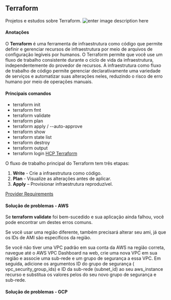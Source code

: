 ## Terraform
  Projetos e estudos sobre Terraform. 
![enter image description here](https://community.ops.io/images/kPkJMHU_OVH3f2mMZFaaiSSFMeewKiPzFM7L_hhuzEs/rs:fill:1000:420/g:sm/mb:500000/ar:1/aHR0cHM6Ly9jb21t/dW5pdHkub3BzLmlv/L3JlbW90ZWltYWdl/cy91cGxvYWRzL2Fy/dGljbGVzL2xwajdq/ZHlvcGs1d2U3ZzJy/NG42LnBuZw)

#### Anotações  

O **Terraform** é uma ferramenta de infraestrutura como código que permite definir e gerenciar recursos de infraestrutura por meio de arquivos de configuração legíveis por humanos. O Terraform permite que você use um fluxo de trabalho consistente durante o ciclo de vida da infraestrutura, independentemente do provedor de recursos. A infraestrutura como fluxo de trabalho de código permite gerenciar declarativamente uma variedade de serviços e automatizar suas alterações neles, reduzindo o risco de erro humano por meio de operações manuais.

#### Principais comandos 

 - terraform init  
 - terraform fmt 
 - terraform validate 
 - terraform plan
 - terraform apply / --auto-approve
 - terraform show
 - terraform state list
 - terraform destroy
 - terraform output
 - terraform login [HCP Terraform](https://developer.hashicorp.com/terraform/tutorials/cloud-get-started/cloud-sign-up)
 

O fluxo de trabalho principal do Terraform tem três etapas:

1.  **Write** - Crie a infraestrutura como código.
2.  **Plan** - Visualize as alterações antes de aplicar.
3.  **Apply** – Provisionar infraestrutura reproduzível.

[Provider Requirements](https://developer.hashicorp.com/terraform/language/providers/requirements)

#### Solução de problemas - AWS

Se **terraform validate** foi bem-sucedido e sua aplicação ainda falhou, você pode encontrar um destes erros comuns.

 Se você usar uma região diferente, também precisará alterar seu ami, já que os IDs de AMI são específicos da região. 

 Se você não tiver uma VPC padrão em sua conta da AWS na região correta, navegue até o AWS VPC Dashboard na web, crie uma nova VPC em sua região e associe uma sub-rede e um grupo de segurança a essa VPC. Em seguida, adicione os argumentos ID do grupo de segurança ( vpc_security_group_ids) e ID da sub-rede (subnet_id) ao seu aws_instance recurso e substitua os valores pelos do seu novo grupo de segurança e sub-rede.


#### Solução de problemas - GCP